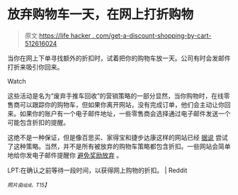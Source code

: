 # 放弃购物车一天，在网上打折购物

> 原文:[https://life hacker . com/get-a-discount-shopping-by-cart-512616024](https://lifehacker.com/get-a-discount-shopping-online-by-abandoning-your-cart-512616024)

当你在网上下单寻找额外的折扣时，试着把你的购物车放一天。公司有时会发邮件打折来吸引你回来。

Watch

这些活动是名为“废弃手推车回收”的营销策略的一部分显然，当你购物时，在线零售商可以跟踪你的购物车，但如果你离开网站，没有完成订单，他们会主动让你回来。如果你的账户有一个电子邮件地址，一些零售商会选择通过电子邮件发送一个可能包含折扣的提醒。

这绝不是一种保证，但是像百思买、家得宝和捷步达康这样的网站已经 [据说](http://articles.chicagotribune.com/2012-06-29/business/sc-cons-0628-save-online-shopping-20120629_1_shopping-carts-retailers-shoppers) 尝试了这种策略。当然，并不是所有被放弃的购物车策略都包含折扣。一些网站会简单地给你发电子邮件提醒你 [避免奖励放弃](http://www.getelastic.com/8-tips-for-recovering-abandoned-shopping-carts/) 。

LPT:在确认之前等待一段时间，以获得网上购物的折扣。 | Reddit

*<small>照片由</small>*[*<small></small>*](http://www.flickr.com/photos/dittaeva/3657276744/)<small>*<small>组成。</small>T15】*</small>

<small></small>
